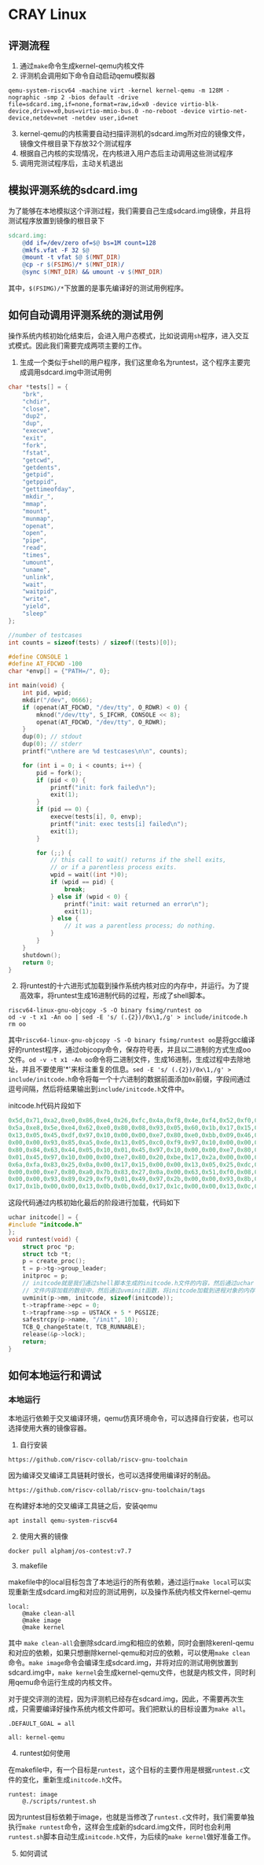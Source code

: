 # CRAY Linux

## 评测流程

1. 通过`make`命令生成kernel-qemu内核文件
2. 评测机会调用如下命令自动启动qemu模拟器

```shell
qemu-system-riscv64 -machine virt -kernel kernel-qemu -m 128M -nographic -smp 2 -bios default -drive file=sdcard.img,if=none,format=raw,id=x0 -device virtio-blk-device,drive=x0,bus=virtio-mmio-bus.0 -no-reboot -device virtio-net-device,netdev=net -netdev user,id=net
```

3. kernel-qemu的内核需要自动扫描评测机的sdcard.img所对应的镜像文件，镜像文件根目录下存放32个测试程序
4. 根据自己内核的实现情况，在内核进入用户态后主动调用这些测试程序
5. 调用完测试程序后，主动关机退出

## 模拟评测系统的sdcard.img

为了能够在本地模拟这个评测过程，我们需要自己生成sdcard.img镜像，并且将测试程序放置到镜像的根目录下

```makefile
sdcard.img:
	@dd if=/dev/zero of=$@ bs=1M count=128
	@mkfs.vfat -F 32 $@
	@mount -t vfat $@ $(MNT_DIR)
	@cp -r $(FSIMG)/* $(MNT_DIR)/
	@sync $(MNT_DIR) && umount -v $(MNT_DIR)
```

其中，`$(FSIMG)/*`下放置的是事先编译好的测试用例程序。

## 如何自动调用评测系统的测试用例

操作系统内核初始化结束后，会进入用户态模式，比如说调用`sh`程序，进入交互式模式。因此我们需要完成两项主要的工作。

1. 生成一个类似于shell的用户程序，我们这里命名为runtest，这个程序主要完成调用sdcard.img中测试用例

```c
char *tests[] = {
    "brk",
    "chdir",
    "close",
    "dup2",
    "dup",
    "execve",
    "exit",
    "fork",
    "fstat",
    "getcwd",
    "getdents",
    "getpid",
    "getppid",
    "gettimeofday",
    "mkdir_",
    "mmap",
    "mount",
    "munmap",
    "openat",
    "open",
    "pipe",
    "read",
    "times",
    "umount",
    "uname",
    "unlink",
    "wait",
    "waitpid",
    "write",
    "yield",
    "sleep"
};

//number of testcases
int counts = sizeof(tests) / sizeof((tests)[0]);

#define CONSOLE 1
#define AT_FDCWD -100
char *envp[] = {"PATH=/", 0};

int main(void) {
    int pid, wpid;
    mkdir("/dev", 0666);
    if (openat(AT_FDCWD, "/dev/tty", O_RDWR) < 0) {
        mknod("/dev/tty", S_IFCHR, CONSOLE << 8);
        openat(AT_FDCWD, "/dev/tty", O_RDWR);
    }
    dup(0); // stdout
    dup(0); // stderr
    printf("\nthere are %d testcases\n\n", counts);

    for (int i = 0; i < counts; i++) {
        pid = fork();
        if (pid < 0) {
            printf("init: fork failed\n");
            exit(1);
        }
        if (pid == 0) {
            execve(tests[i], 0, envp);
            printf("init: exec tests[i] failed\n");
            exit(1);
        }

        for (;;) {
            // this call to wait() returns if the shell exits,
            // or if a parentless process exits.
            wpid = wait((int *)0);
            if (wpid == pid) {
                break;
            } else if (wpid < 0) {
                printf("init: wait returned an error\n");
                exit(1);
            } else {
                // it was a parentless process; do nothing.
            }
        }
    }
    shutdown();
    return 0;
}

```

2. 将runtest的十六进形式加载到操作系统内核对应的内存中，并运行。为了提高效率，将runtest生成16进制代码的过程，形成了shell脚本。

```shell
riscv64-linux-gnu-objcopy -S -O binary fsimg/runtest oo
od -v -t x1 -An oo | sed -E 's/ (.{2})/0x\1,/g' > include/initcode.h
rm oo
```

其中`riscv64-linux-gnu-objcopy -S -O binary fsimg/runtest oo`是将gcc编译好的runtest程序，通过objcopy命令，保存符号表，并且以二进制的方式生成oo文件。`od -v -t x1 -An oo`命令将二进制文件，生成16进制，生成过程中去除地址，并且不要使用'*'来标注重复的信息。`sed -E 's/ (.{2})/0x\1,/g' > include/initcode.h`命令将每一个十六进制的数据前面添加`0x`前缀，字段间通过逗号间隔，然后将结果输出到`include/initcode.h`文件中。

initcode.h代码片段如下

```c
0x5d,0x71,0xa2,0xe0,0x86,0xe4,0x26,0xfc,0x4a,0xf8,0x4e,0xf4,0x52,0xf0,0x56,0xec,
0x5a,0xe8,0x5e,0xe4,0x62,0xe0,0x80,0x08,0x93,0x05,0x60,0x1b,0x17,0x15,0x00,0x00,
0x13,0x05,0x45,0xdf,0x97,0x10,0x00,0x00,0xe7,0x80,0xe0,0xbb,0x09,0x46,0x97,0x15,
0x00,0x00,0x93,0x85,0xa5,0xde,0x13,0x05,0xc0,0xf9,0x97,0x10,0x00,0x00,0xe7,0x80,
0x80,0x84,0x63,0x44,0x05,0x10,0x01,0x45,0x97,0x10,0x00,0x00,0xe7,0x80,0xc0,0xbe,
0x01,0x45,0x97,0x10,0x00,0x00,0xe7,0x80,0x20,0xbe,0x17,0x2a,0x00,0x00,0x13,0x0a,
0x6a,0xfa,0x83,0x25,0x0a,0x00,0x17,0x15,0x00,0x00,0x13,0x05,0x25,0xdc,0x97,0x00,
0x00,0x00,0xe7,0x80,0xa0,0x7b,0x83,0x27,0x0a,0x00,0x63,0x51,0xf0,0x08,0x97,0x29,
0x00,0x00,0x93,0x89,0x29,0xf9,0x01,0x49,0x97,0x2b,0x00,0x00,0x93,0x8b,0x0b,0x08,
0x17,0x1b,0x00,0x00,0x13,0x0b,0x0b,0xdd,0x17,0x1c,0x00,0x00,0x13,0x0c,0x0c,0xdb,
```

这段代码通过内核初始化最后的阶段进行加载，代码如下

```c
uchar initcode[] = {
#include "initcode.h"
};
void runtest(void) {
    struct proc *p;
    struct tcb *t;
    p = create_proc();
    t = p->tg->group_leader;
    initproc = p;
    // initcode就是我们通过shell脚本生成的initcode.h文件的内容，然后通过uchar initcode数组将头文件的
    // 文件内容加载的数组中，然后通过uvminit函数，将initcode加载到进程对象的内存管理对象上(p->mm)
    uvminit(p->mm, initcode, sizeof(initcode));
    t->trapframe->epc = 0;
    t->trapframe->sp = USTACK + 5 * PGSIZE;
    safestrcpy(p->name, "/init", 10);
    TCB_Q_changeState(t, TCB_RUNNABLE);
    release(&p->lock);
    return;
}
```

## 如何本地运行和调试

### 本地运行

本地运行依赖于交叉编译环境，qemu仿真环境命令，可以选择自行安装，也可以选择使用大赛的镜像容器。

1. 自行安装

```shell
https://github.com/riscv-collab/riscv-gnu-toolchain
```

因为编译交叉编译工具链耗时很长，也可以选择使用编译好的制品。

```shell
https://github.com/riscv-collab/riscv-gnu-toolchain/tags
```

在构建好本地的交叉编译工具链之后，安装qemu

```shell
apt install qemu-system-riscv64
```

2. 使用大赛的镜像

```shell
docker pull alphamj/os-contest:v7.7
```

3. makefile

makefile中的local目标包含了本地运行的所有依赖，通过运行`make local`可以实现重新生成sdcard.img和对应的测试用例，以及操作系统内核文件kernel-qemu

```shell
local:
	@make clean-all
	@make image
	@make kernel
```

其中 `make clean-all`会删除sdcard.img和相应的依赖，同时会删除kerenl-qemu和对应的依赖，如果只想删除kernel-qemu和对应的依赖，可以使用`make clean`命令。`make image`命令会编译生成sdcard.img，并将对应的测试用例放置到sdcard.img中，`make kernel`会生成kernel-qemu文件，也就是内核文件，同时利用qemu命令运行生成的内核文件。

对于提交评测的流程，因为评测机已经存在sdcard.img，因此，不需要再次生成，只需要编译好操作系统内核文件即可。我们把默认的目标设置为`make all`。

```shell
.DEFAULT_GOAL = all

all: kernel-qemu
```

4. runtest如何使用

在makefile中，有一个目标是`runtest`，这个目标的主要作用是根据`runtest.c`文件的变化，重新生成`initcode.h`文件。

```shell
runtest: image
	@./scripts/runtest.sh
```

因为runtest目标依赖于image，也就是当修改了`runtest.c`文件时，我们需要单独执行`make runtest`命令，这样会生成新的sdcard.img文件，同时也会利用`runtest.sh`脚本自动生成`initcode.h`文件，为后续的`make kernel`做好准备工作。

5. 如何调试

